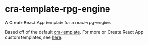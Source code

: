 # cra-template-rpg-engine

A Create React App template for a react-rpg-engine.

Based off of the default [cra-template](https://github.com/facebook/create-react-app/tree/master/packages/cra-template).
For more on Create React App custom templates, see [here](https://create-react-app.dev/docs/custom-templates/).
